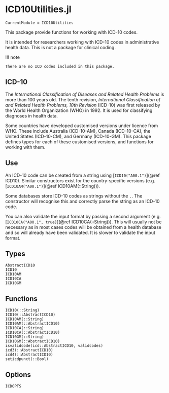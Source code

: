 # ICD10Utilities.jl

```@meta
CurrentModule = ICD10Utilities
```

This package provide functions for working with ICD-10 codes.

It is intended for researchers working with ICD-10 codes in administrative
health data. This is not a package for clinical coding.

!!! note

    There are no ICD codes included in this package.

## ICD-10

The _International Classification of Diseases and Related Health Problems_ is
more than 100 years old. The tenth revision,
_International Classification of and Related Health Problems, 10th Revision_ (ICD-10)
was first released by the World Health Organization (WHO) in 1992. It is used
for classifying diagnoses in health data.

Some countries have developed customised versions under licence from WHO. These
include Australia (ICD-10-AM), Canada (ICD-10-CA), the United States
(ICD-10-CM), and Germany (ICD-10-GM). This package defines types for each of
these customised versions, and functions for working with them.

## Use

An ICD-10 code can be created from a string using [`ICD10("A00.1")`](@ref
ICD10). Similar constructors exist for the country-specific versions (e.g.
[`ICD10AM("A00.1")`](@ref ICD10AM(::String))).

Some databases store ICD-10 codes as strings without the `.`. The constructor
will recognise this and correctly parse the string as an ICD-10 code.

You can also validate the input format by passing a second argument (e.g.
[`ICD10CA("A00.1", true)`](@ref ICD10CA(::String))). This will usually not
be necessary as in most cases codes will be obtained from a health database and
so will already have been validated. It is  slower to validate the input
format.

## Types

```@docs
AbstractICD10
ICD10
ICD10AM
ICD10CA
ICD10GM
```

## Functions

```@docs
ICD10(::String)
ICD10(::AbstractICD10)
ICD10AM(::String)
ICD10AM(::AbstractICD10)
ICD10CA(::String)
ICD10CA(::AbstractICD10)
ICD10GM(::String)
ICD10GM(::AbstractICD10)
isvalidcode(icd::AbstractICD10, validcodes)
icd3(::AbstractICD10)
icd4(::AbstractICD10)
seticdpunct(::Bool)
```

## Options
```@docs
ICDOPTS
```
